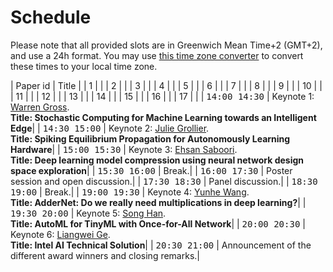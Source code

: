 
# Schedule

Please note that all provided slots are in Greenwich Mean Time+2 (GMT+2), and use a 24h format. You may use [this time zone converter](https://www.thetimezoneconverter.com) to convert these times to your local time zone.



| Paper id                                         | Title                  |
| 1  | |
| 2  | |
| 3  | |
| 4  | |
| 5  | |
| 6  | |
| 7  | |
| 8  | |
| 9  | |
| 10 | |
| 11 | |
| 12 | |
| 13 | |
| 14 | |
| 15 | |
| 16 | |
| 17 | |
| <span style="font-family: monospace;">14:00 14:30</span> | Keynote 1: [Warren Gross](/speakers#warren-gross). <br /> **Title: Stochastic Computing for Machine Learning towards an Intelligent Edge**|
| <span style="font-family: monospace;">14:30 15:00</span>  | Keynote 2: [Julie Grollier](/speakers#julie-grollier). <br /> **Title: Spiking Equilibrium Propagation for Autonomously Learning Hardware**|
| <span style="font-family: monospace;">15:00 15:30</span> | Keynote 3: [Ehsan Saboori](/speakers#ehsan-saboori). <br /> **Title: Deep learning model compression using neural network design space exploration**|
| <span style="font-family: monospace;">15:30 16:00</span> | Break.|
| <span style="font-family: monospace;">16:00 17:30</span> | Poster session and open discussion.|
| <span style="font-family: monospace;">17:30 18:30</span> | Panel discussion.|
| <span style="font-family: monospace;">18:30 19:00</span> | Break.|
| <span style="font-family: monospace;">19:00 19:30</span> | Keynote 4: [Yunhe Wang](/speakers#yunhe-wang). <br /> **Title: AdderNet: Do we really need multiplications in deep learning?**|
| <span style="font-family: monospace;">19:30 20:00</span> | Keynote 5: [Song Han](/speakers#song-han). <br /> **Title: AutoML for TinyML with Once-for-All Network**|
| <span style="font-family: monospace;">20:00 20:30</span> | Keynote 6: [Liangwei Ge](/speakers#liangwei-ge). <br /> **Title: Intel AI Technical Solution**|
| <span style="font-family: monospace;">20:30 21:00</span> | Announcement  of  the  different  award  winners and closing remarks.|
